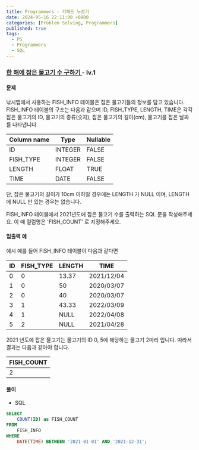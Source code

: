 ```yaml
---
title: Programmers - 키패드 누르기
date: 2024-05-16 22:11:00 +0900
categories: [Problem Solving, Programmers]
published: true
tags:
  - PS
  - Programmers
  - SQL
---
```


### [ 한 해에 잡은 물고기 수 구하기 ](https://school.programmers.co.kr/learn/courses/30/lessons/298516) - lv.1

#### 문제

낚시앱에서 사용하는 FISH_INFO 테이블은 잡은 물고기들의 정보를 담고 있습니다. FISH_INFO 테이블의 구조는 다음과 같으며 ID, FISH_TYPE, LENGTH, TIME은 각각 잡은 물고기의 ID, 물고기의 종류(숫자), 잡은 물고기의 길이(cm), 물고기를 잡은 날짜를 나타냅니다.

| Column name | Type    | Nullable |
| ----------- | ------- | -------- |
| ID          | INTEGER | FALSE    |
| FISH_TYPE   | INTEGER | FALSE    |
| LENGTH      | FLOAT   | TRUE     |
| TIME        | DATE    | FALSE    |

단, 잡은 물고기의 길이가 10cm 이하일 경우에는 LENGTH 가 NULL 이며, LENGTH 에 NULL 만 있는 경우는 없습니다.

FISH_INFO 테이블에서 2021년도에 잡은 물고기 수를 출력하는 SQL 문을 작성해주세요.
이 때 컬럼명은 'FISH_COUNT' 로 지정해주세요.

#### 입출력 예

예시
예를 들어 FISH_INFO 테이블이 다음과 같다면

| ID  | FISH_TYPE | LENGTH | TIME       |
| --- | --------- | ------ | ---------- |
| 0   | 0         | 13.37  | 2021/12/04 |
| 1   | 0         | 50     | 2020/03/07 |
| 2   | 0         | 40     | 2020/03/07 |
| 3   | 1         | 43.33  | 2022/03/09 |
| 4   | 1         | NULL   | 2022/04/08 |
| 5   | 2         | NULL   | 2021/04/28 |

2021 년도에 잡은 물고기는 물고기의 ID 0, 5에 해당하는 물고기 2마리 입니다. 따라서 결과는 다음과 같아야 합니다.

| FISH_COUNT |
| ---------- |
| 2          |

#### 풀이

- SQL

```sql
SELECT
    COUNT(ID) as FISH_COUNT
FROM
    FISH_INFO
WHERE
    DATE(TIME) BETWEEN '2021-01-01' AND '2021-12-31';
```

